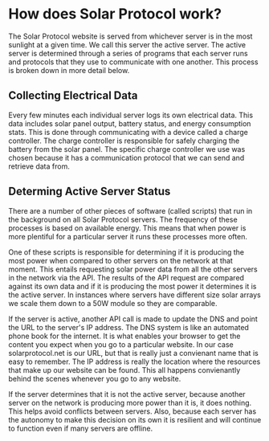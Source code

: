 # How does Solar Protocol work?

The Solar Protocol website is served from whichever server is in the most sunlight at a given time. We call this server the active server. The active server is determined through a series of programs that each server runs and protocols that they use to communicate with one another. This process is broken down in more detail below.

## Collecting Electrical Data

Every few minutes each individual server logs its own electrical data. This data includes solar panel output, battery status, and energy consumption stats. This is done through communicating with a device called a charge controller. The charge controller is responsible for safely charging the battery from the solar panel. The specific charge controller we use was chosen because it has a communication protocol that we can send and retrieve data from.

## Determing Active Server Status

There are a number of other pieces of software (called scripts) that run in the background on all Solar Protocol servers. The frequency of these processes is based on available energy. This means that when power is more plentiful for a particular server it runs these processes more often.

One of these scripts is responsible for determining if it is producing the most power when compared to other servers on the network at that moment. This entails requesting solar power data from all the other servers in the network via the API. The results of the API request are compared against its own data and if it is producing the most power it determines it is the active server. In instances where servers have different size solar arrays we scale them down to a 50W module so they are comparable.

If the server is active, another API call is made to update the DNS and point the URL to the server's IP address. The DNS system is like an automated phone book for the internet. It is what enables your browser to get the content you expect when you go to a particular website. In our case solarprotocol.net is our URL, but that is really just a convienant name that is easy to remember. The IP address is really the location where the resources that make up our website can be found. This all happens convienantly behind the scenes whenever you go to any website.

If the server determines that it is not the active server, because another server on the network is producing more power than it is, it does nothing. This helps avoid conflicts between servers. Also, because each server has the autonomy to make this decision on its own it is resilient and will continue to function even if many servers are offline.